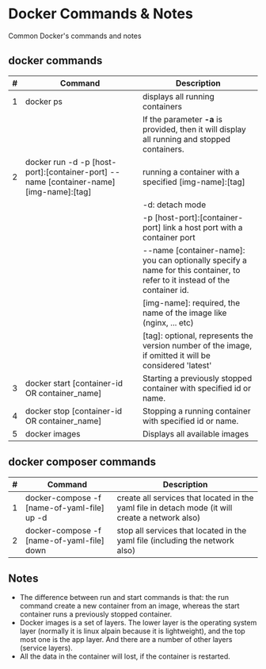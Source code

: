 # Docker Commands & Notes
Common Docker's commands and notes

## docker commands
|#|Command|Description|
|---|---|---|
|1|docker ps|displays all running containers|
|||If the parameter **-a** is provided, then it will display all running and stopped containers.|
|2|docker run -d -p [host-port]:[container-port] --name [container-name] [img-name]:[tag]|running a container with a specified [img-name]:[tag]|
|||-d: detach mode|
|||-p [host-port]:[container-port] link a host port with a container port|
|||--name [container-name]: you can optionally specify a name for this container, to refer to it instead of the container id.|
|||[img-name]: required, the name of the image like (nginx, ... etc)|
|||[tag]: optional, represents the version number of the image, if omitted it will be considered 'latest'|
|3|docker start [container-id OR container_name]| Starting a previously stopped container with specified id or name. |
|4|docker stop [container-id OR container_name]| Stopping a running container with specified id or name. |
|5|docker images| Displays all available images |

## docker composer commands
|#|Command|Description|
|---|---|---|
|1|docker-compose -f [name-of-yaml-file] up -d|create all services that located in the yaml file in detach mode (it will create a network also)|
|2|docker-compose -f [name-of-yaml-file] down|stop all services that located in the yaml file (including the network also)|

## Notes
- The difference between run and start commands is that: the run command create a new container from an image, whereas the start container runs a previously stopped container.
- Docker images is a set of layers. The lower layer is the operating system layer (normally it is linux alpain because it is lightweight),  and the top most one is the app layer. And there are a number of other layers (service layers).
- All the data in the container will lost, if the container is restarted.
